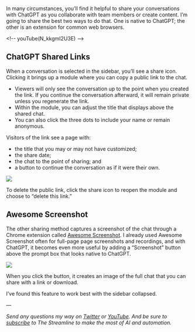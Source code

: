 
In many circumstances, you’ll find it helpful to share your conversations with ChatGPT as you collaborate with team members or create content. I’m going to share the best two ways to do that. One is native to ChatGPT; the other is an extension for common web browsers.

\<!-- youTube(N_kkgmI2U3E) --\>

## ChatGPT Shared Links
When a conversation is selected in the sidebar, you’ll see a share icon. Clicking it brings up a module where you can copy a public link to the chat.

- Viewers will only see the conversation up to the point when you created the link. If you continue the conversation afterward, it will remain private unless you regenerate the link.
- Within the module, you can adjust the title that displays above the shared chat.
- You can also click the three dots to include your name or remain anonymous.

Visitors of the link see a page with:

- the title that you may or may not have customized;
- the share date;
- the chat to the point of sharing; and 
- a button to continue the conversation as if it were their own.

![](https://assets.thestreamline.ai/insights/share-chatgpt-chats/chatgpt-shared-chat.png)

To delete the public link, click the share icon to reopen the module and choose to “delete this link.”

## Awesome Screenshot

The other sharing method captures a screenshot of the chat through a Chrome extension called [Awesome Screenshot](https://chrome.google.com/webstore/detail/awesome-chatgpt-screensho/nlipoenfbbikpbjkfpfillcgkoblgpmj). I already used Awesome Screenshot often for full-page page screenshots and recordings, and with ChatGPT, it becomes even more useful by adding a “Screenshot” button above the prompt box that looks native to ChatGPT.

![](https://assets.thestreamline.ai/insights/share-chatgpt-chats/chatgpt_awesome-screenshot.png)

When you click the button, it creates an image of the full chat that you can share with a link or download.

I’ve found this feature to work best with the sidebar collapsed.

—

_Send any questions my way on [Twitter](https://twitter.com/williamnutt) or [YouTube](https://youtube.com/williamnutt). And be sure to [subscribe](https://thestreamline.ai) to The Streamline to make the most of AI and automation._



